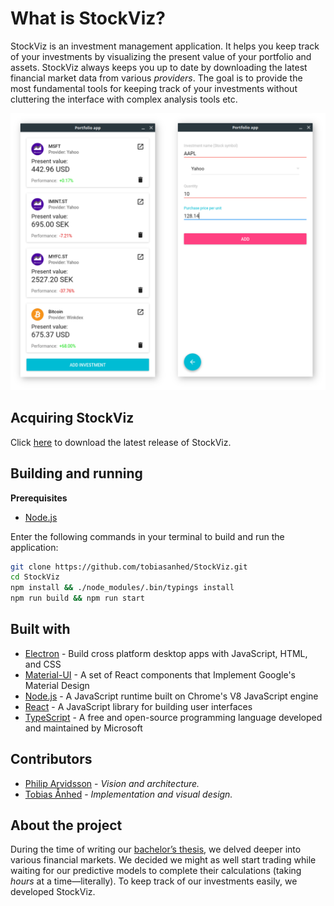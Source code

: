 # What is StockViz?
StockViz is an investment management application.  It helps you keep track of your investments by visualizing the present value of your portfolio and assets.  StockViz always keeps you up to date by downloading the latest financial market data from various *providers*.  The goal is to provide the most fundamental tools for keeping track of your investments without cluttering the interface with complex analysis tools etc.

![Screenshot](images/screenshot1.png)

## Acquiring StockViz
Click [here](https://github.com/tobiasanhed/StockViz/releases) to download the latest release of StockViz.

## Building and running
**Prerequisites**

* [Node.js](https://nodejs.org/en/)

Enter the following commands in your terminal to build and run the application:

```bash
git clone https://github.com/tobiasanhed/StockViz.git
cd StockViz
npm install && ./node_modules/.bin/typings install
npm run build && npm run start
```

## Built with
* [Electron](http://electron.atom.io/) - Build cross platform desktop apps with JavaScript, HTML, and CSS
* [Material-UI](http://www.material-ui.com/) - A set of React components that Implement Google's Material Design
* [Node.js](https://nodejs.org/en/) - A JavaScript runtime built on Chrome's V8 JavaScript engine
* [React](https://facebook.github.io/react/) - A JavaScript library for building user interfaces
* [TypeScript](https://www.typescriptlang.org/) - A free and open-source programming language developed and maintained by Microsoft

## Contributors
* [Philip Arvidsson](https://github.com/philiparvidsson) - *Vision and architecture.*
* [Tobias Ånhed](https://github.com/tobiasanhed) - *Implementation and visual design.*

## About the project
During the time of writing our [bachelor’s thesis](https://github.com/philiparvidsson/Sequence-to-Sequence-Learning-of-Financial-Time-Series), we delved deeper into various financial markets.  We decided we might as well start trading while waiting for our predictive models to complete their calculations (taking *hours* at a time—literally).  To keep track of our investments easily, we developed StockViz.
